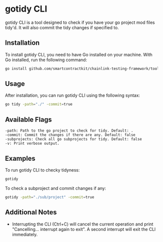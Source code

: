 # gotidy CLI

gotidy CLI is a tool designed to check if you have your go project mod files tidy'd. It will also commit the tidy changes if specified to.

## Installation

To install gotidy CLI, you need to have Go installed on your machine. With Go installed, run the following command:

```sh
go install github.com/smartcontractkit/chainlink-testing-framework/tools/gotidy@latest
```

## Usage

After installation, you can run gotidy CLI using the following syntax:

```sh
go tidy -path="./" -commit=true
```

## Available Flags

    -path: Path to the go project to check for tidy. Default: .
    -commit: Commit the changes if there are any. Default: false
    -subprojects: Check all go subprojects for tidy. Default: false
    -v: Print verbose output.

## Examples

To run gotidy CLI to checky tidyness:

```sh
gotidy
```

To check a subproject and commit changes if any:

```sh
gotidy -path="./sub/project" -commit=true
```

## Additional Notes

- Interrupting the CLI (Ctrl+C) will cancel the current operation and print "Cancelling... interrupt again to exit". A second interrupt will exit the CLI immediately.
